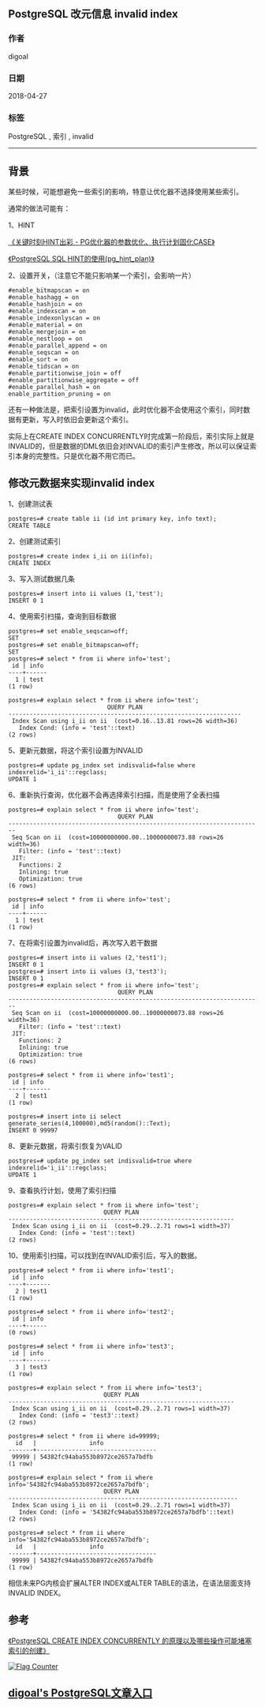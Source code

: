 ## PostgreSQL 改元信息 invalid index   
                                                           
### 作者                                                           
digoal                                                           
                                                           
### 日期                                                           
2018-04-27                                                        
                                                           
### 标签                                                           
PostgreSQL , 索引 , invalid   
                                                           
----                                                           
                                                           
## 背景      
某些时候，可能想避免一些索引的影响，特意让优化器不选择使用某些索引。  
  
通常的做法可能有：  
  
1、HINT  
  
[《关键时刻HINT出彩 - PG优化器的参数优化、执行计划固化CASE》](../201607/20160723_02.md)    
  
[《PostgreSQL SQL HINT的使用(pg_hint_plan)》](../201602/20160203_01.md)    
  
  
2、设置开关，（注意它不能只影响某一个索引，会影响一片）  
  
```  
#enable_bitmapscan = on  
#enable_hashagg = on  
#enable_hashjoin = on  
#enable_indexscan = on  
#enable_indexonlyscan = on  
#enable_material = on  
#enable_mergejoin = on  
#enable_nestloop = on  
#enable_parallel_append = on  
#enable_seqscan = on  
#enable_sort = on  
#enable_tidscan = on  
#enable_partitionwise_join = off  
#enable_partitionwise_aggregate = off  
#enable_parallel_hash = on  
enable_partition_pruning = on  
```  
  
还有一种做法是，把索引设置为invalid，此时优化器不会使用这个索引，同时数据有更新，写入时依旧会更新这个索引。  
  
实际上在CREATE INDEX CONCURRENTLY时完成第一阶段后，索引实际上就是INVALID的，但是数据的DML依旧会对INVALID的索引产生修改，所以可以保证索引本身的完整性。只是优化器不用它而已。  
  
## 修改元数据来实现invalid index  
1、创建测试表  
  
```  
postgres=# create table ii (id int primary key, info text);  
CREATE TABLE  
```  
  
2、创建测试索引  
  
```  
postgres=# create index i_ii on ii(info);  
CREATE INDEX  
```  
  
3、写入测试数据几条  
  
```  
postgres=# insert into ii values (1,'test');  
INSERT 0 1  
```  
  
4、使用索引扫描，查询到目标数据  
  
```  
postgres=# set enable_seqscan=off;  
SET  
postgres=# set enable_bitmapscan=off;  
SET  
postgres=# select * from ii where info='test';  
 id | info   
----+------  
  1 | test  
(1 row)  
  
postgres=# explain select * from ii where info='test';  
                            QUERY PLAN                              
------------------------------------------------------------------  
 Index Scan using i_ii on ii  (cost=0.16..13.81 rows=26 width=36)  
   Index Cond: (info = 'test'::text)  
(2 rows)  
```  
  
5、更新元数据，将这个索引设置为INVALID  
  
```  
postgres=# update pg_index set indisvalid=false where indexrelid='i_ii'::regclass;  
UPDATE 1  
```  
  
6、重新执行查询，优化器不会再选择索引扫描，而是使用了全表扫描  
  
```  
postgres=# explain select * from ii where info='test';  
                               QUERY PLAN                                 
------------------------------------------------------------------------  
 Seq Scan on ii  (cost=10000000000.00..10000000073.88 rows=26 width=36)  
   Filter: (info = 'test'::text)  
 JIT:  
   Functions: 2  
   Inlining: true  
   Optimization: true  
(6 rows)  
  
postgres=# select * from ii where info='test';  
 id | info   
----+------  
  1 | test  
(1 row)  
```  
  
7、在将索引设置为invalid后，再次写入若干数据  
  
```  
postgres=# insert into ii values (2,'test1');  
INSERT 0 1  
postgres=# insert into ii values (3,'test3');  
INSERT 0 1  
postgres=# explain select * from ii where info='test';  
                               QUERY PLAN                                 
------------------------------------------------------------------------  
 Seq Scan on ii  (cost=10000000000.00..10000000073.88 rows=26 width=36)  
   Filter: (info = 'test'::text)  
 JIT:  
   Functions: 2  
   Inlining: true  
   Optimization: true  
(6 rows)  
  
postgres=# select * from ii where info='test1';  
 id | info    
----+-------  
  2 | test1  
(1 row)  
  
postgres=# insert into ii select generate_series(4,100000),md5(random()::Text);  
INSERT 0 99997  
```  
  
8、更新元数据，将索引恢复为VALID  
  
```  
postgres=# update pg_index set indisvalid=true where indexrelid='i_ii'::regclass;  
UPDATE 1  
```  
  
9、查看执行计划，使用了索引扫描  
  
```  
postgres=# explain select * from ii where info='test';  
                           QUERY PLAN                             
----------------------------------------------------------------  
 Index Scan using i_ii on ii  (cost=0.29..2.71 rows=1 width=37)  
   Index Cond: (info = 'test'::text)  
(2 rows)  
```  
  
10、使用索引扫描，可以找到在INVALID索引后，写入的数据。  
  
```  
postgres=# select * from ii where info='test1';  
 id | info    
----+-------  
  2 | test1  
(1 row)  
  
postgres=# select * from ii where info='test2';  
 id | info   
----+------  
(0 rows)  
  
postgres=# select * from ii where info='test3';  
 id | info    
----+-------  
  3 | test3  
(1 row)  
  
postgres=# explain select * from ii where info='test3';  
                           QUERY PLAN                             
----------------------------------------------------------------  
 Index Scan using i_ii on ii  (cost=0.29..2.71 rows=1 width=37)  
   Index Cond: (info = 'test3'::text)  
(2 rows)  
  
postgres=# select * from ii where id=99999;  
  id   |               info                 
-------+----------------------------------  
 99999 | 54382fc94aba553b8972ce2657a7bdfb  
(1 row)  
  
postgres=# explain select * from ii where info='54382fc94aba553b8972ce2657a7bdfb';  
                           QUERY PLAN                              
-----------------------------------------------------------------  
 Index Scan using i_ii on ii  (cost=0.29..2.71 rows=1 width=37)  
   Index Cond: (info = '54382fc94aba553b8972ce2657a7bdfb'::text)  
(2 rows)  
  
postgres=# select * from ii where info='54382fc94aba553b8972ce2657a7bdfb';  
  id   |               info                 
-------+----------------------------------  
 99999 | 54382fc94aba553b8972ce2657a7bdfb  
(1 row)  
```  
  
相信未来PG内核会扩展ALTER INDEX或ALTER TABLE的语法，在语法层面支持INVALID INDEX。  
  
## 参考  
[《PostgreSQL CREATE INDEX CONCURRENTLY 的原理以及哪些操作可能堵塞索引的创建》](../201804/20180424_05.md)    
  
<a rel="nofollow" href="http://info.flagcounter.com/h9V1"  ><img src="http://s03.flagcounter.com/count/h9V1/bg_FFFFFF/txt_000000/border_CCCCCC/columns_2/maxflags_12/viewers_0/labels_0/pageviews_0/flags_0/"  alt="Flag Counter"  border="0"  ></a>  
  
  
  
  
## [digoal's PostgreSQL文章入口](https://github.com/digoal/blog/blob/master/README.md "22709685feb7cab07d30f30387f0a9ae")
  
